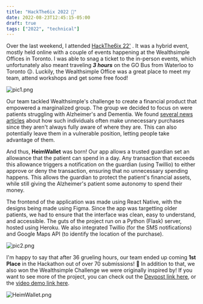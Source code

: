 ```yaml
---
title: "HackThe6ix 2022 🥇"
date: 2022-08-23T12:45:15-05:00
draft: true
tags: ["2022", "technical"]
---
```



Over the last weekend, I attended [HackThe6ix 22'](https://hackthe6ix.com/) . It was a hybrid event, mostly held online with a couple of events happening at the Wealthsimple Offices in Toronto. I was able to snag a ticket to the in-person events, which unfortunately also meant traveling ***3 hours*** on the GO Bus from Waterloo to Toronto 😔. Luckily, the Wealthsimple Office was a great place to meet my team, attend workshops and get some free food!

![pic1.png](../ht6/pic1.png#center)

Our team tackled Wealthsimple's challenge to create a financial product that empowered a marginalized group. The group we decided to focus on were patients struggling with Alzheimer's and Dementia. We found [several news articles](https://www.cbc.ca/news/business/senior-alzheimers-upsold-bell-products-source-1.6014904) about how such individuals often make unnecessary purchases since they aren't always fully aware of where they are. This can also potentially leave them in a vulnerable position, letting people take advantage of them. 

 And thus, **HeimWallet** was born! Our app allows a trusted guardian set an allowance that the patient can spend in a day. Any transaction that exceeds this allowance triggers a notification on the guardian (using Twillio) to either approve or deny the transaction, ensuring that no unnecessary spending happens. This allows the guardian to protect the patient's financial assets, while still giving the Alzheimer's patient some autonomy to spend their money.
 
  The frontend of the application was made using React Native, with the designs being made using Figma. Since the app was targetting older patients, we had to ensure that the interface was clean, easy to understand, and accessible. The guts of the project run on a Python (Flask) server, hosted using Heroku. We also integrated Twillio (for the SMS notifications) and Google Maps API (to identify the location of the purchase).

![pic2.png](../ht6/pic2.png#center)

I'm happy to say that after 36 grueling hours, our team ended up coming **1st Place** in the Hackathon out of over 70 submissions! 🎉 In addition to that, we also won the Wealthsimple Challenge we were originally inspired by! If you want to see more of the project, you can check out the [Devpost link here](https://devpost.com/software/heimwallet), or the [video demo link here](https://www.youtube.com/watch?v=6q0U1Z_pYIY).

![HeimWallet.png](../ht6/HeimWallet.png#center)
